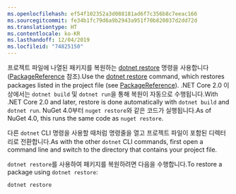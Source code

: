 ```yaml
---
ms.openlocfilehash: ef54f102352a3d088181ad6f7c356b8c7eeac166
ms.sourcegitcommit: fe34b1fc79d6a9b2943a951f70b820037d2dd72d
ms.translationtype: HT
ms.contentlocale: ko-KR
ms.lasthandoff: 12/04/2019
ms.locfileid: "74825150"
---
```

<span data-ttu-id="9a4d2-101">프로젝트 파일에 나열된 패키지를 복원하는 [dotnet restore](/dotnet/core/tools/dotnet-restore?tabs=netcore2x) 명령을 사용합니다([PackageReference](../../consume-packages/package-references-in-project-files.md) 참조).</span><span class="sxs-lookup"><span data-stu-id="9a4d2-101">Use the [dotnet restore](/dotnet/core/tools/dotnet-restore?tabs=netcore2x) command, which restores packages listed in the project file (see [PackageReference](../../consume-packages/package-references-in-project-files.md)).</span></span> <span data-ttu-id="9a4d2-102">.NET Core 2.0 이상에서는 `dotnet build` 및 `dotnet run`을 통해 복원이 자동으로 수행됩니다.</span><span class="sxs-lookup"><span data-stu-id="9a4d2-102">With .NET Core 2.0 and later, restore is done automatically with `dotnet build` and `dotnet run`.</span></span> <span data-ttu-id="9a4d2-103">NuGet 4.0부터 `nuget restore`와 같은 코드가 실행됩니다.</span><span class="sxs-lookup"><span data-stu-id="9a4d2-103">As of NuGet 4.0, this runs the same code as `nuget restore`.</span></span>

<span data-ttu-id="9a4d2-104">다른 `dotnet` CLI 명령을 사용할 때처럼 명령줄을 열고 프로젝트 파일이 포함된 디렉터리로 전환합니다.</span><span class="sxs-lookup"><span data-stu-id="9a4d2-104">As with the other `dotnet` CLI commands, first open a command line and switch to the directory that contains your project file.</span></span>

<span data-ttu-id="9a4d2-105">`dotnet restore`를 사용하여 패키지를 복원하려면 다음을 수행합니다.</span><span class="sxs-lookup"><span data-stu-id="9a4d2-105">To restore a package using `dotnet restore`:</span></span>

```dotnetcli
dotnet restore 
```